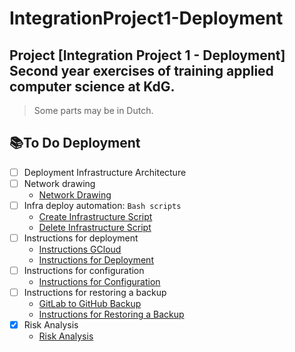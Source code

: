 # IntegrationProject1-Deployment


## Project [Integration Project 1 - Deployment] Second year exercises of training applied computer science at KdG.
> Some parts may be in Dutch.

## 📚To Do Deployment

- [ ] Deployment Infrastructure Architecture
- [ ] Network drawing
    - [Network Drawing](/Images/Network-Drawing.png)
- [ ] Infra deploy automation: `Bash scripts`
    - [Create Infrastructure Script](/Scripts/Create-Infrastructure.sh)
    - [Delete Infrastructure Script](/Scripts/Delete-Infrastructure.sh)
- [ ] Instructions for deployment
    - [Instructions GCloud](/Documentation/Instructions-GCloud.md)
    - [Instructions for Deployment](/Documentation/Instructions-Deployment.md)
- [ ] Instructions for configuration
    - [Instructions for Configuration](/Documentation/Instructions-Configuration.md)
- [ ] Instructions for restoring a backup
    - [GitLab to GitHub Backup](/Scripts/GitLab-to-GitHub-Backup.ps1)
    - [Instructions for Restoring a Backup](/Documentation/Instructions-Restore-Backup.md)
- [x] Risk Analysis
    - [Risk Analysis](/Documentation/Risk-Analysis.md)